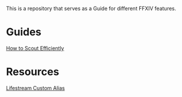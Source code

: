 This is a repository that serves as a Guide for different FFXIV features.

# Guides

[How to Scout Efficiently](https://github.com/TheRedheadedWitch/FinalFantasyGuides/blob/main/Scouting.md)

# Resources

[Lifestream Custom Alias](https://github.com/TheRedheadedWitch/FinalFantasyGuides/blob/main/LifestreamCustomAlias.md)
